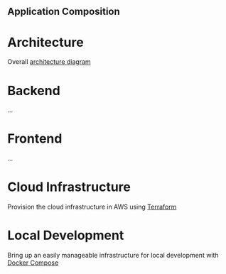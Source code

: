 ## Application Composition

# Architecture

Overall [architecture diagram](docs/assets/architecture.png)

# Backend

...

# Frontend

...

# Cloud Infrastructure

Provision the cloud infrastructure in AWS using [Terraform](docs/terraform-readme.md)

# Local Development

Bring up an easily manageable infrastructure for local development with [Docker Compose](docs/compose-readme.md)